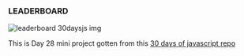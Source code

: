 ### LEADERBOARD

![leaderboard 30daysjs img](https://user-images.githubusercontent.com/108290182/192810311-4d9abd94-95b7-47e4-a4df-377e4156b7d6.PNG)


This is Day 28 mini project gotten from this [30 days of javascript repo](https://github.com/Asabeneh/30-Days-Of-JavaScript)
